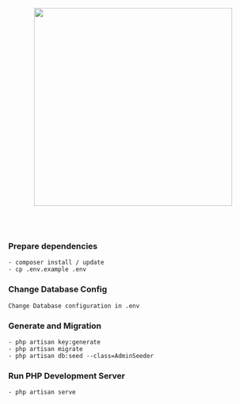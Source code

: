 <p align="center"><a href="https://laravel.com" target="_blank"><img src="https://raw.githubusercontent.com/laravel/art/master/logo-lockup/5%20SVG/2%20CMYK/1%20Full%20Color/laravel-logolockup-cmyk-red.svg" width="400"></a></p>

<br></br>
### Prepare dependencies
    - composer install / update
    - cp .env.example .env

### Change Database Config
    Change Database configuration in .env

### Generate and Migration
    - php artisan key:generate
    - php artisan migrate
    - php artisan db:seed --class=AdminSeeder

### Run PHP Development Server
    - php artisan serve
